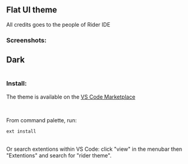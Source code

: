 <h2>Flat UI theme</h2>
<p>All credits goes to the people of Rider IDE</p>

<h3>Screenshots:</h3>
<h2>Dark</h2>
<img src="">

<h3>Install:</h3>
<p>The theme is available on the <a href="">VS Code Marketplace</a></p>
<br/>

<p>From command palette, run:</p>
<code>ext install </code>
<br/><br/>

<p>Or search extentions within VS Code: click "view" in the menubar then "Extentions" and search for "rider theme".</p>
